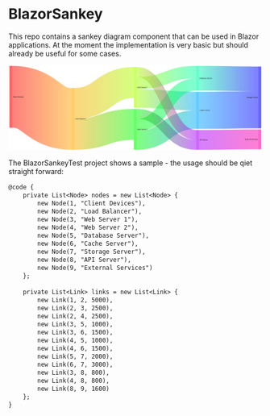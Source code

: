 # BlazorSankey

This repo contains a sankey diagram component that can be used in Blazor applications. At the moment the implementation is very basic but should already be useful for some cases.

![Sample Sankey Diagram](Blazor-Sankey-Diagram.jpg)

The BlazorSankeyTest project shows a sample - the usage should be qiet straight forward:

```
@code {
    private List<Node> nodes = new List<Node> {
        new Node(1, "Client Devices"),
        new Node(2, "Load Balancer"),
        new Node(3, "Web Server 1"),
        new Node(4, "Web Server 2"),
        new Node(5, "Database Server"),
        new Node(6, "Cache Server"),
        new Node(7, "Storage Server"),
        new Node(8, "API Server"),
        new Node(9, "External Services")
    };

    private List<Link> links = new List<Link> {
        new Link(1, 2, 5000),
        new Link(2, 3, 2500),
        new Link(2, 4, 2500),
        new Link(3, 5, 1000),
        new Link(3, 6, 1500),
        new Link(4, 5, 1000),
        new Link(4, 6, 1500),
        new Link(5, 7, 2000),
        new Link(6, 7, 3000),
        new Link(3, 8, 800),
        new Link(4, 8, 800),
        new Link(8, 9, 1600)
    };
}
```
